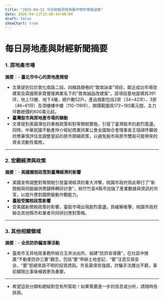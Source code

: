 ```yaml
---
title: "2025-04-11 今日財經洞見與臺中物件價格波動"
date: 2025-04-11T15:40:44+08:00
draft: false
showChart: true
---
```


# 每日房地產與財經新聞摘要

### 1. **房地產市場**
**摘要**：- **臺北市中心的房地產開發**

- 文章提到位於敦化南路二段、四維路靜巷的“敦南詠楽”項目，鄰近成功市場改建案及霖國蔡家寶豐隆興業名下的“敦南誠品改建案”。該項目基地面積爲391坪，地上13層、地下4層，總戶數52戶。產品規劃包括2房（34~42坪）、3房（46~61坪）及頂樓樓中樓（110-118坪），開價範圍爲172~180萬元間，主力坪數總價約600萬元起。
- **臺灣股市與房地產市場的聯動**
- 文章提到美國潛在的重稅政策和對等關稅實施，引發了臺灣股市的劇烈震盪。同時，中華民國不動產仲介經紀商業同業公會全國聯合會理事長王瑞祺呼籲政府應審慎評估並調整當前的房市限縮政策，以避免股市與房市雙殺可能帶來的資金流動性風險。
- ---

### 2. **宏觀經濟與政策**
**摘要**：- **美國關稅政策對臺灣經濟的影響**

- 美國宣佈調整對等關稅引發臺灣經濟的重大沖擊。桃園市政府爲此舉行了“新關稅與伺服器供應鏈移轉研討會”，桃竹竹苗4縣市加強了產業數據與資訊的共享，以提升應對國際變動作戰能力。
- **臺股受關稅政策影響**
- 受美國新關稅政策的影響，臺股市場出現劇烈震盪。爲緩解衝擊，桃園市政府聯合其他縣市和業者共同研討應對策略。
- ---

### 3. **其他相關領域**
**摘要**：- **全民防詐騙宣導活動**

- 臺南市玉井地政事務所結合玉井派出所，組建“防詐宣導團”，在社區中推廣“不動產防詐三要”觀念，包括“要”申辦土地登記、“要”注意交易安全、“要”拒絕來路不明的投資誘因。市長黃偉哲強調，詐騙手法層出不窮，事前攔阻比事後補救更為重要。
- ---
- 希望這些分類和總結對您有所幫助！如果需要進一步的信息或分析，請隨時告訴我。



